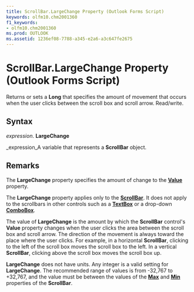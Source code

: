```yaml
---
title: ScrollBar.LargeChange Property (Outlook Forms Script)
keywords: olfm10.chm2001360
f1_keywords:
- olfm10.chm2001360
ms.prod: OUTLOOK
ms.assetid: 1236ef08-7788-a345-e2a6-a3c647fe2675
---
```



# ScrollBar.LargeChange Property (Outlook Forms Script)

Returns or sets a  **Long** that specifies the amount of movement that occurs when the user clicks between the scroll box and scroll arrow. Read/write.


## Syntax

 _expression_. **LargeChange**

 _expression_A variable that represents a  **ScrollBar** object.


## Remarks

The  **LargeChange** property specifies the amount of change to the **[Value](scrollbar-value-property-outlook-forms-script.md)** property.

The  **LargeChange** property applies only to the **[ScrollBar](scrollbar-object-outlook-forms-script.md)**. It does not apply to the scrollbars in other controls such as a  **[TextBox](textbox-object-outlook-forms-script.md)** or a drop-down **[ComboBox](combobox-object-outlook-forms-script.md)**.

The value of  **LargeChange** is the amount by which the **ScrollBar** control's **Value** property changes when the user clicks the area between the scroll box and scroll arrow. The direction of the movement is always toward the place where the user clicks. For example, in a horizontal **ScrollBar**, clicking to the left of the scroll box moves the scroll box to the left. In a vertical  **ScrollBar**, clicking above the scroll box moves the scroll box up.

 **LargeChange** does not have units. Any integer is a valid setting for **LargeChange**. The recommended range of values is from -32,767 to +32,767, and the value must be between the values of the  **[Max](scrollbar-max-property-outlook-forms-script.md)** and **[Min](scrollbar-min-property-outlook-forms-script.md)** properties of the **ScrollBar**.


